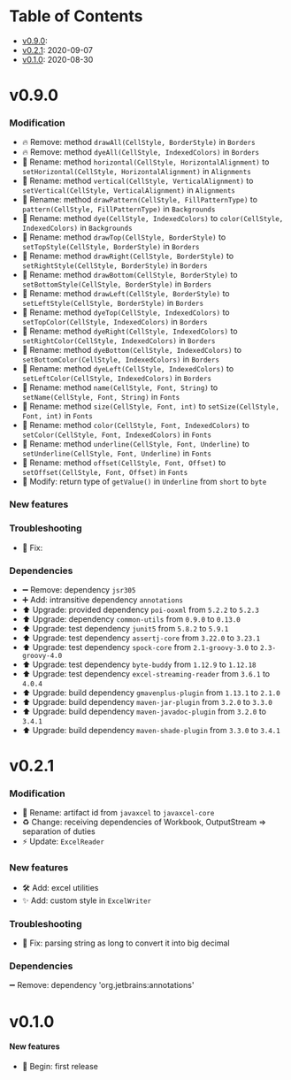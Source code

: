 # Table of Contents

- [v0.9.0](#v090):
- [v0.2.1](#v021): 2020-09-07
- [v0.1.0](#v010): 2020-08-30

# v0.9.0

### Modification

- 🔥 Remove: method `drawAll(CellStyle, BorderStyle)` in `Borders`
- 🔥 Remove: method `dyeAll(CellStyle, IndexedColors)` in `Borders`
- 🚚 Rename: method `horizontal(CellStyle, HorizontalAlignment)` to `setHorizontal(CellStyle, HorizontalAlignment)`
  in `Alignments`
- 🚚 Rename: method `vertical(CellStyle, VerticalAlignment)` to `setVertical(CellStyle, VerticalAlignment)`
  in `Alignments`
- 🚚 Rename: method `drawPattern(CellStyle, FillPatternType)` to `pattern(CellStyle, FillPatternType)` in `Backgrounds`
- 🚚 Rename: method `dye(CellStyle, IndexedColors)` to `color(CellStyle, IndexedColors)` in `Backgrounds`
- 🚚 Rename: method `drawTop(CellStyle, BorderStyle)` to `setTopStyle(CellStyle, BorderStyle)` in `Borders`
- 🚚 Rename: method `drawRight(CellStyle, BorderStyle)` to `setRightStyle(CellStyle, BorderStyle)` in `Borders`
- 🚚 Rename: method `drawBottom(CellStyle, BorderStyle)` to `setBottomStyle(CellStyle, BorderStyle)` in `Borders`
- 🚚 Rename: method `drawLeft(CellStyle, BorderStyle)` to `setLeftStyle(CellStyle, BorderStyle)` in `Borders`
- 🚚 Rename: method `dyeTop(CellStyle, IndexedColors)` to `setTopColor(CellStyle, IndexedColors)` in `Borders`
- 🚚 Rename: method `dyeRight(CellStyle, IndexedColors)` to `setRightColor(CellStyle, IndexedColors)` in `Borders`
- 🚚 Rename: method `dyeBottom(CellStyle, IndexedColors)` to `setBottomColor(CellStyle, IndexedColors)` in `Borders`
- 🚚 Rename: method `dyeLeft(CellStyle, IndexedColors)` to `setLeftColor(CellStyle, IndexedColors)` in `Borders`
- 🚚 Rename: method `name(CellStyle, Font, String)` to `setName(CellStyle, Font, String)` in `Fonts`
- 🚚 Rename: method `size(CellStyle, Font, int)` to `setSize(CellStyle, Font, int)` in `Fonts`
- 🚚 Rename: method `color(CellStyle, Font, IndexedColors)` to `setColor(CellStyle, Font, IndexedColors)` in `Fonts`
- 🚚 Rename: method `underline(CellStyle, Font, Underline)` to `setUnderline(CellStyle, Font, Underline)` in `Fonts`
- 🚚 Rename: method `offset(CellStyle, Font, Offset)` to `setOffset(CellStyle, Font, Offset)` in `Fonts`
- 🔨 Modify: return type of `getValue()` in `Underline` from `short` to `byte`

### New features

### Troubleshooting

- 🐞 Fix:

### Dependencies

- ➖ Remove: dependency `jsr305`
- ➕ Add: intransitive dependency `annotations`
- ⬆️ Upgrade: provided dependency `poi-ooxml` from `5.2.2` to `5.2.3`
- ⬆️ Upgrade: dependency `common-utils` from `0.9.0` to `0.13.0`
- ⬆️ Upgrade: test dependency `junit5` from `5.8.2` to `5.9.1`
- ⬆️ Upgrade: test dependency `assertj-core` from `3.22.0` to `3.23.1`
- ⬆️ Upgrade: test dependency `spock-core` from `2.1-groovy-3.0` to `2.3-groovy-4.0`
- ⬆️ Upgrade: test dependency `byte-buddy` from `1.12.9` to `1.12.18`
- ⬆️ Upgrade: test dependency `excel-streaming-reader` from `3.6.1` to `4.0.4`
- ⬆️ Upgrade: build dependency `gmavenplus-plugin` from `1.13.1` to `2.1.0`
- ⬆️ Upgrade: build dependency `maven-jar-plugin` from `3.2.0` to `3.3.0`
- ⬆️ Upgrade: build dependency `maven-javadoc-plugin` from `3.2.0` to `3.4.1`
- ⬆️ Upgrade: build dependency `maven-shade-plugin` from `3.3.0` to `3.4.1`

# v0.2.1

### Modification

- 🚚 Rename: artifact id from `javaxcel` to `javaxcel-core`
- ♻️ Change: receiving dependencies of Workbook, OutputStream => separation of duties
- ⚡️ Update: `ExcelReader`

### New features

- 🛠️ Add: excel utilities
- ✨ Add: custom style in `ExcelWriter`

### Troubleshooting

- 🐞 Fix: parsing string as long to convert it into big decimal

### Dependencies

➖ Remove: dependency 'org.jetbrains:annotations'

# v0.1.0

#### New features

- 🎉 Begin: first release
